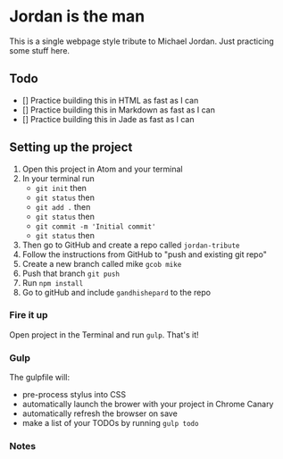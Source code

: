 # Jordan is the man

This is a single webpage style tribute to Michael Jordan. Just practicing some stuff here.

## Todo
- [] Practice building this in HTML as fast as I can
- [] Practice building this in Markdown as fast as I can
- [] Practice building this in Jade as fast as I can


## Setting up the project
1. Open this project in Atom and your terminal
2. In your terminal run
	- `git init` then
	- `git status` then
	- `git add .` then
	- `git status` then  
	- `git commit -m 'Initial commit'`
	- `git status` then
3. Then go to GitHub and create a repo called `jordan-tribute`
4. Follow the instructions from GitHub to "push and existing git repo"
5. Create a new branch called mike `gcob mike`
6. Push that branch `git push`
7. Run `npm install`
8. Go to gitHub and include `gandhishepard` to the repo

### Fire it up
Open project in the Terminal and run `gulp`. That's it!

### Gulp
The gulpfile will:
- pre-process stylus into CSS
- automatically launch the brower with your project in Chrome Canary
- automatically refresh the browser on save
- make a list of your TODOs by running `gulp todo`

### Notes

